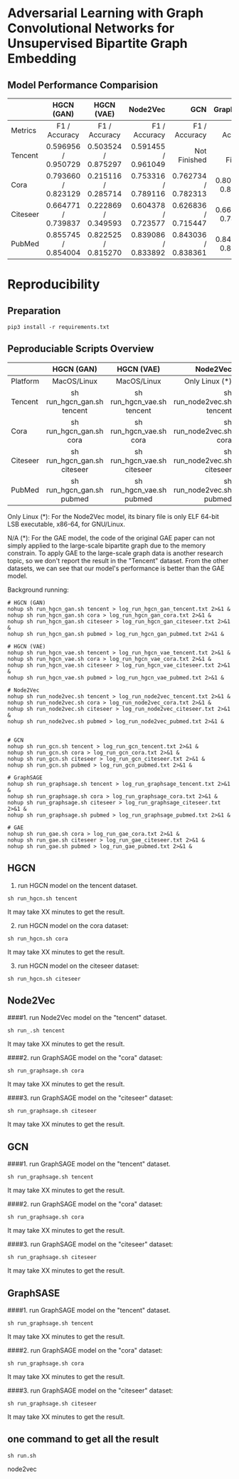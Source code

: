 # Adversarial Learning with Graph Convolutional Networks for Unsupervised Bipartite Graph Embedding


## Model Performance Comparision
|                | HGCN (GAN)                 | HGCN (VAE)                 | Node2Vec                    | GCN                         | GraphSAGE                   | GAE                         |
| :------------- | :----------:               | :----------:               | -----------:                | -----------:                | -----------:                | -----------:                |
| Metrics        | F1 / Accuracy              | F1 / Accuracy              | F1 / Accuracy               | F1 / Accuracy               | F1 / Accuracy               | F1 / Accuracy               |
| Tencent        | 0.596956 / 0.950729        | 0.503524 / 0.875297        | 0.591455 / 0.961049         | Not Finished                | Not Finished                | N/A (*)                     |
| Cora           | 0.793660 / 0.823129        | 0.215116 / 0.285714        | 0.753316 / 0.789116         | 0.762734 / 0.782313         | 0.800763 / 0.823129         | 0.779002 / 0.795918         |
| Citeseer       | 0.664771 / 0.739837        | 0.222869 / 0.349593        | 0.604378 / 0.723577         | 0.626836 / 0.715447         | 0.665325 / 0.747967         | 0.603579 / 0.691057         |
| PubMed         | 0.855745 /  0.854004       | 0.822525 / 0.815270        | 0.839086 / 0.833892         | 0.843036 / 0.838361         | 0.842696 / 0.838361         | 0.828317 / 0.823091         |



# Reproducibility


## Preparation
~~~
pip3 install -r requirements.txt
~~~

## Peproduciable Scripts Overview
|                | HGCN (GAN)                 | HGCN (VAE)                 | Node2Vec                    | GCN                         | GraphSAGE                   | GAE                         |
| :------------- | :----------:               | :----------:               | -----------:                | -----------:                | -----------:                | -----------:                |
| Platform       | MacOS/Linux                | MacOS/Linux                | Only Linux (*)              | MacOS/Linux                 | MacOS/Linux                 | MacOS/Linux                |
| Tencent        | sh run_hgcn_gan.sh tencent | sh run_hgcn_vae.sh tencent | sh run_node2vec.sh tencent  | sh run_gcn.sh tencent       | sh run_graphsage.sh tencent | N/A (*)                     |
| Cora           | sh run_hgcn_gan.sh cora    | sh run_hgcn_vae.sh cora    | sh run_node2vec.sh cora     | sh run_gcn.sh cora          | sh run_graphsage.sh cora    | sh run_gae.sh cora          |
| Citeseer       | sh run_hgcn_gan.sh citeseer| sh run_hgcn_vae.sh citeseer| sh run_node2vec.sh citeseer | sh run_gcn.sh citeseer      | sh run_graphsage.sh citeseer| sh run_gae.sh citeseer      |
| PubMed         | sh run_hgcn_gan.sh pubmed  | sh run_hgcn_vae.sh pubmed  | sh run_node2vec.sh pubmed   | sh run_gcn.sh pubmed        | sh run_graphsage.sh pubmed  | sh run_gae.sh pubmed        |

Only Linux (*): For the Node2Vec model, its binary file is only ELF 64-bit LSB executable, x86-64, for GNU/Linux.

N/A (*): For the GAE model, the code of the original GAE paper can not simply applied to the large-scale bipartite graph due to the memory constrain. 
To apply GAE to the large-scale graph data is another research topic, so we don't report the result in the "Tencent" dataset. From the other datasets, we can see that our model's performance is better than the GAE model. 

Background running: 
~~~
# HGCN (GAN)
nohup sh run_hgcn_gan.sh tencent > log_run_hgcn_gan_tencent.txt 2>&1 &
nohup sh run_hgcn_gan.sh cora > log_run_hgcn_gan_cora.txt 2>&1 &
nohup sh run_hgcn_gan.sh citeseer > log_run_hgcn_gan_citeseer.txt 2>&1 &
nohup sh run_hgcn_gan.sh pubmed > log_run_hgcn_gan_pubmed.txt 2>&1 &

# HGCN (VAE)
nohup sh run_hgcn_vae.sh tencent > log_run_hgcn_vae_tencent.txt 2>&1 &
nohup sh run_hgcn_vae.sh cora > log_run_hgcn_vae_cora.txt 2>&1 &
nohup sh run_hgcn_vae.sh citeseer > log_run_hgcn_vae_citeseer.txt 2>&1 &
nohup sh run_hgcn_vae.sh pubmed > log_run_hgcn_vae_pubmed.txt 2>&1 &

# Node2Vec
nohup sh run_node2vec.sh tencent > log_run_node2vec_tencent.txt 2>&1 &
nohup sh run_node2vec.sh cora > log_run_node2vec_cora.txt 2>&1 &
nohup sh run_node2vec.sh citeseer > log_run_node2vec_citeseer.txt 2>&1 &
nohup sh run_node2vec.sh pubmed > log_run_node2vec_pubmed.txt 2>&1 &


# GCN
nohup sh run_gcn.sh tencent > log_run_gcn_tencent.txt 2>&1 &
nohup sh run_gcn.sh cora > log_run_gcn_cora.txt 2>&1 &
nohup sh run_gcn.sh citeseer > log_run_gcn_citeseer.txt 2>&1 &
nohup sh run_gcn.sh pubmed > log_run_gcn_pubmed.txt 2>&1 &

# GraphSAGE
nohup sh run_graphsage.sh tencent > log_run_graphsage_tencent.txt 2>&1 &
nohup sh run_graphsage.sh cora > log_run_graphsage_cora.txt 2>&1 &
nohup sh run_graphsage.sh citeseer > log_run_graphsage_citeseer.txt 2>&1 &
nohup sh run_graphsage.sh pubmed > log_run_graphsage_pubmed.txt 2>&1 &

# GAE
nohup sh run_gae.sh cora > log_run_gae_cora.txt 2>&1 &
nohup sh run_gae.sh citeseer > log_run_gae_citeseer.txt 2>&1 &
nohup sh run_gae.sh pubmed > log_run_gae_pubmed.txt 2>&1 &

~~~

## HGCN
1. run HGCN model on the tencent dataset.
~~~
sh run_hgcn.sh tencent
~~~
It may take XX minutes to get the result.

2. run HGCN model on the cora dataset:
~~~
sh run_hgcn.sh cora
~~~
It may take XX minutes to get the result.

3. run HGCN model on the citeseer dataset:
~~~
sh run_hgcn.sh citeseer
~~~


## Node2Vec
####1. run Node2Vec model on the "tencent" dataset.
~~~
sh run_.sh tencent
~~~
It may take XX minutes to get the result.

####2. run GraphSAGE model on the "cora" dataset:
~~~
sh run_graphsage.sh cora
~~~
It may take XX minutes to get the result.

####3. run GraphSAGE model on the "citeseer" dataset:
~~~
sh run_graphsage.sh citeseer
~~~
It may take XX minutes to get the result.


## GCN
####1. run GraphSAGE model on the "tencent" dataset.
~~~
sh run_graphsage.sh tencent
~~~
It may take XX minutes to get the result.

####2. run GraphSAGE model on the "cora" dataset:
~~~
sh run_graphsage.sh cora
~~~
It may take XX minutes to get the result.

####3. run GraphSAGE model on the "citeseer" dataset:
~~~
sh run_graphsage.sh citeseer
~~~
It may take XX minutes to get the result.


## GraphSASE
####1. run GraphSAGE model on the "tencent" dataset.
~~~
sh run_graphsage.sh tencent
~~~
It may take XX minutes to get the result.

####2. run GraphSAGE model on the "cora" dataset:
~~~
sh run_graphsage.sh cora
~~~
It may take XX minutes to get the result.

####3. run GraphSAGE model on the "citeseer" dataset:
~~~
sh run_graphsage.sh citeseer
~~~
It may take XX minutes to get the result.



## one command to get all the result
~~~
sh run.sh
~~~


node2vec


